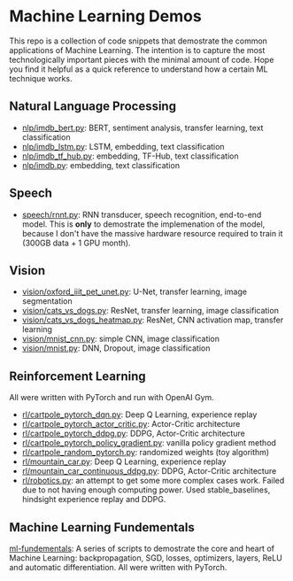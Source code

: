 # Machine Learning Demos

This repo is a collection of code snippets that demostrate the common applications of Machine Learning. The intention is to capture the most technologically important pieces with the minimal amount of code. Hope you find it helpful as a quick reference to understand how a certain ML technique works.

## Natural Language Processing

* [nlp/imdb_bert.py](nlp/imdb_bert.py): BERT, sentiment analysis, transfer learning, text classification
* [nlp/imdb_lstm.py](nlp/imdb_lstm.py): LSTM, embedding, text classification
* [nlp/imdb_tf_hub.py](nlp/imdb_tf_hub.py): embedding, TF-Hub, text classification
* [nlp/imdb.py](nlp/imdb.py): embedding, text classification

## Speech

* [speech/rnnt.py](speech/rnnt.py): RNN transducer, speech recognition, end-to-end model. This is **only** to demostrate the implemenation of the model, because I don't have the massive hardware resource required to train it (300GB data + 1 GPU month).

## Vision

* [vision/oxford_iiit_pet_unet.py](vision/oxford_iiit_pet_unet.py): U-Net, transfer learning, image segmentation
* [vision/cats_vs_dogs.py](vision/cats_vs_dogs.py): ResNet, transfer learning, image classification
* [vision/cats_vs_dogs_heatmap.py](vision/cats_vs_dogs_heatmap.py): ResNet, CNN activation map, transfer learning
* [vision/mnist_cnn.py](vision/mnist_cnn.py): simple CNN, image classification
* [vision/mnist.py](vision/mnist.py): DNN, Dropout, image classification

## Reinforcement Learning

All were written with PyTorch and run with OpenAI Gym.

* [rl/cartpole_pytorch_dqn.py](rl/cartpole_pytorch_dqn.py): Deep Q Learning, experience replay
* [rl/cartpole_pytorch_actor_critic.py](rl/cartpole_pytorch_actor_critic.py): Actor-Critic architecture
* [rl/cartpole_pytorch_ddpg.py](rl/cartpole_pytorch_ddpg.py): DDPG, Actor-Critic architecture
* [rl/cartpole_pytorch_policy_gradient.py](rl/cartpole_pytorch_policy_gradient.py): vanilla policy gradient method
* [rl/cartpole_random_pytorch.py](rl/cartpole_random_pytorch.py): randomized weights (toy algorithm)
* [rl/mountain_car.py](rl/mountain_car.py): Deep Q Learning, experience replay
* [rl/mountain_car_continuous_ddpg.py](rl/mountain_car_continuous_ddpg.py): DDPG, Actor-Critic architecture
* [rl/robotics.py](rl/robotics.py): an attempt to get some more complex cases work. Failed due to not having enough computing power. Used stable_baselines, hindsight experience replay and DDPG.

## Machine Learning Fundementals

[ml-fundementals](ml-fundementals/): A series of scripts to demostrate the core and heart of Machine Learning: backpropagation, SGD, losses, optimizers, layers, ReLU and automatic differentiation. All were written with PyTorch.
